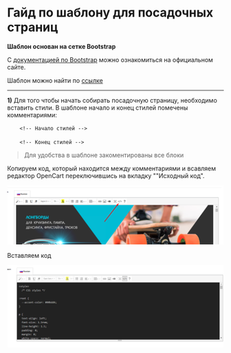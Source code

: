  # **Гайд по шаблону для посадочных страниц**


**Шаблон основан на сетке Bootstrap**

C [документацией по Bootstrap](https://bootstrap-5.ru/docs/5.3/layout/grid/) можно ознакомиться на официальном сайте. 

Шаблон можно найти по [ссылке](https://github.com/valikkirov/wso/blob/main/Template.html)

----
**1)** Для того чтобы начать собирать посадочную страницу, необходимо вставить стили. В шаблоне начало и конец стилей помечены комментариями:

        <!-- Начало стилей -->

        <!-- Конец стилей -->

> Для удобства в шаблоне закоментированы все блоки

Копируем код, который находится между комментариями и всавляем редактор OpenCart переключившись на вкладку ""Исходный код".

![](img/Screen_redactor.png)

Вставляем код

![](img/Screen_redactor_code.png)


